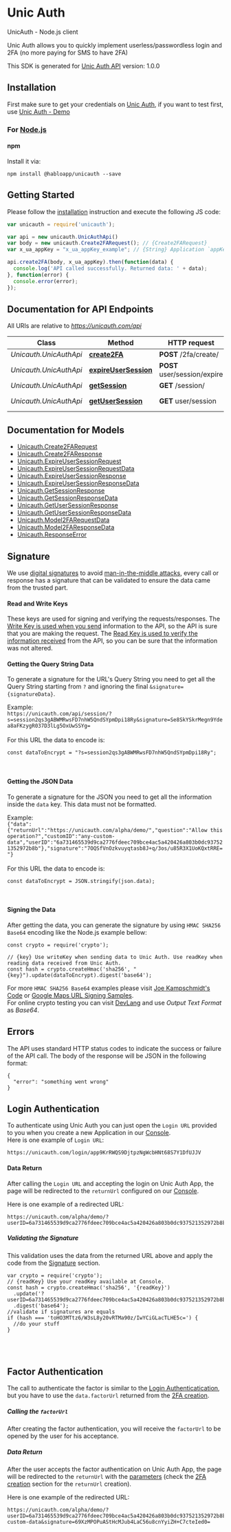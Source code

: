 # Unic Auth

UnicAuth - Node.js client

Unic Auth allows you to quickly implement userless/passwordless login and 2FA (no more paying for SMS to have 2FA)
<br>

This SDK is generated for [Unic Auth API](https://unicauth.com/alpha/docs/files/unicauth.yaml) version: 1.0.0

## Installation

First make sure to get your credentials on [Unic Auth](https://console.unicauth.com/), if you want to test first, use [Unic Auth - Demo](https://unicauth.com/demo)

### For [Node.js](https://nodejs.org/)

#### npm

Install it via:

```shell
npm install @habloapp/unicauth --save
```

## Getting Started

Please follow the [installation](#installation) instruction and execute the following JS code:

```javascript
var unicauth = require('unicauth');

var api = new unicauth.UnicAuthApi()
var body = new unicauth.Create2FARequest(); // {Create2FARequest} 
var x_ua_appKey = "x_ua_appKey_example"; // {String} Application `appKey`

api.create2FA(body, x_ua_appKey).then(function(data) {
  console.log('API called successfully. Returned data: ' + data);
}, function(error) {
  console.error(error);
});

```

## Documentation for API Endpoints

All URIs are relative to *https://unicauth.com/api*

Class | Method | HTTP request | Description
------------ | ------------- | ------------- | -------------
*Unicauth.UnicAuthApi* | [**create2FA**](docs/UnicAuthApi.md#create2FA) | **POST** /2fa/create/ | Create 2FA
*Unicauth.UnicAuthApi* | [**expireUserSession**](docs/UnicAuthApi.md#expireUserSession) | **POST** user/session/expire | Expire User Session
*Unicauth.UnicAuthApi* | [**getSession**](docs/UnicAuthApi.md#getSession) | **GET** /session/ | Get Session
*Unicauth.UnicAuthApi* | [**getUserSession**](docs/UnicAuthApi.md#getUserSession) | **GET** user/session | Get User Session

## Documentation for Models

 - [Unicauth.Create2FARequest](docs/Create2FARequest.md)
 - [Unicauth.Create2FAResponse](docs/Create2FAResponse.md)
 - [Unicauth.ExpireUserSessionRequest](docs/ExpireUserSessionRequest.md)
 - [Unicauth.ExpireUserSessionRequestData](docs/ExpireUserSessionRequestData.md)
 - [Unicauth.ExpireUserSessionResponse](docs/ExpireUserSessionResponse.md)
 - [Unicauth.ExpireUserSessionResponseData](docs/ExpireUserSessionResponseData.md)
 - [Unicauth.GetSessionResponse](docs/GetSessionResponse.md)
 - [Unicauth.GetSessionResponseData](docs/GetSessionResponseData.md)
 - [Unicauth.GetUserSessionResponse](docs/GetUserSessionResponse.md)
 - [Unicauth.GetUserSessionResponseData](docs/GetUserSessionResponseData.md)
 - [Unicauth.Model2FARequestData](docs/Model2FARequestData.md)
 - [Unicauth.Model2FAResponseData](docs/Model2FAResponseData.md)
 - [Unicauth.ResponseError](docs/ResponseError.md)

## Signature
We use [digital signatures](https://en.wikipedia.org/wiki/Digital_signature) to avoid [man-in-the-middle attacks](https://en.wikipedia.org/wiki/Man-in-the-middle_attack), every call or response has a signature that can be validated to ensure the data came from the trusted part.

#### Read and Write Keys
<p>These keys are used for signing and verifying the requests/responses. The <u>Write Key is used when you send</u>
  information to the API, so the API is sure that you are making the request. The <u>Read Key is used to verify
  the information received</u> from the API, so you can be sure that the information was not altered.</p>

#### Getting the Query String Data
To generate a signature for the URL's Query String you need to get all the Query String starting from `?` and ignoring the final `&signature={signatureData}`.

Example:<br>
```https://unicauth.com/api/session/?s=session2qs3gABWMRwsFD7nhW5QndSYpmDpi18Ry&signature=Se8SkYSkrMegn9Ydea8aFKzygR037D3lLg5OxUwSSYg=```<br><br>
For this URL the data to encode is:<br>
```
const dataToEncrypt = "?s=session2qs3gABWMRwsFD7nhW5QndSYpmDpi18Ry";
```
<br>

#### Getting the JSON Data
To generate a signature for the JSON you need to get all the information inside the ```data``` key. This data must not be formatted.

Example:<br>
```{"data":{"returnUrl":"https://unicauth.com/alpha/demo/","question":"Allow this operation?","customID":"any-custom-data","userID":"6a731465539d9ca2776fdeec709bce4ac5a420426a803b0dc937521352972b8b"},"signature":"7OQSfVnOzkvuyqtasb8J+q/3os/u85R3X1UoKQxtRRE="}```<br><br>
For this URL the data to encode is:<br>
```
const dataToEncrypt = JSON.stringify(json.data);
```
<br>

#### Signing the Data
After getting the data, you can generate the signature by using ```HMAC SHA256 Base64``` encoding like the Node.js example bellow:
```
const crypto = require('crypto');

// {key} Use writeKey when sending data to Unic Auth. Use readKey when reading data received from Unic Auth.
const hash = crypto.createHmac('sha256', "{key}").update(dataToEncrypt).digest('base64');
```

For more ```HMAC SHA256 Base64``` examples please visit [Joe Kampschmidt's Code](https://www.jokecamp.com/blog/examples-of-creating-base64-hashes-using-hmac-sha256-in-different-languages/) or [Google Maps URL Signing Samples](http://googlemaps.github.io/url-signing/index.html).<br>
For online crypto testing you can visit [DevLang](https://www.devglan.com/online-tools/hmac-sha256-online) and use *Output Text Format* as *Base64*.

## Errors
The API uses standard HTTP status codes to indicate the success or failure of the API call. The body of the response will be JSON in the following format:
```
{
  "error": "something went wrong"
}
```

## Login Authentication
To authenticate using Unic Auth you can just open the `Login URL` provided to you when you create a new Application in our [Console](https://console.unicauth.com).<br>
Here is one example of `Login URL`:
```
https://unicauth.com/login/app9KrRWQS9DjtpzNgWcbHNt68S7Y1DfUJJV
```

#### Data Return
<section id="section-auth-return">
  <p class="mt-3">After calling the <code>Login URL</code> and accepting the login on Unic Auth App, the page will be redirected to the <code>returnUrl</code> configured on our <a href="https://console.unicauth.com">Console</a>.</p>
  <p>Here is one example of a redirected URL:</p>
  <div>
    <pre><code id="codeRedirectedUrl" class="language-uri word-break">https://unicauth.com/alpha/demo/?<span class="token tag">userID</span>=<span class="token attr-value">6a731465539d9ca2776fdeec709bce4ac5a420426a803b0dc937521352972b8b</span>&<span class="token tag">sessionID</span>=<span class="token attr-value">session2U6ZYCXhqdgB2RH7vrKF1iwox7arXiotC</span>&<span class="token tag">authID</span>=<span class="token attr-value">authRNozDyooWYpTQyvGpNdbtTRc9wESs96T</span>&<span class="token tag">type</span>=<span class="token attr-value">login</span>&<span class="token tag">signature</span>=<span class="token attr-value">toHO3MTtz6/W3sL8y20vRTMa90z/IwYCiGLacTLHE5c=</span></code></pre>
  </div>

  <h5 id="auth-validate-signature" class="mt-5">Validating the Signature<a class="anchorjs-link " aria-label="Anchor" data-anchorjs-icon="#" href="#auth-validate-signature"></a></h5>

  <p class="mt-3">This validation uses the data from the returned URL above and apply the code from the <a href="#section/Signature">Signature</a> section.</p>
  <div>
  <pre><code id="codeCheckSignature" class="language-js">var crypto = require('crypto');
// {readKey} Use your readKey available at Console.
const hash = crypto.createHmac('sha256', '{readKey}')
  .update('?userID=6a731465539d9ca2776fdeec709bce4ac5a420426a803b0dc937521352972b8b&sessionID=session2U6ZYCXhqdgB2RH7vrKF1iwox7arXiotC&authID=authRNozDyooWYpTQyvGpNdbtTRc9wESs96T&type=login')
  .digest('base64');
//validate if signatures are equals
if (hash === 'toHO3MTtz6/W3sL8y20vRTMa90z/IwYCiGLacTLHE5c=') {
  //do your stuff
}</code></pre>
  </div>
</section>
<br><br>

## Factor Authentication
The call to authenticate the factor is similar to the [Login Authenticatication](#section/Login-Authentication), but you have to use the `data.factorUrl` returned from the [2FA creation](#operation/Create2FA).

##### Calling the `factorUrl`
After creating the factor authentication, you will receive the `factorUrl` to be opened by the user for his acceptance.<br>

##### Data Return
After the user accepts the factor authentication on Unic Auth App, the page will be redirected to the `returnUrl` with the [parameters](#operation/2FAWebhook) (check the [2FA creation](#operation/Create2FA) section for the `returnUrl` creation).
<p>Here is one example of the redirected URL:</p>
<div>
  <pre><code id="codeRedirectedUrl2fa" class="language-uri word-break">https://unicauth.com/alpha/demo/?<span class="token tag">userID</span>=<span class="token attr-value">6a731465539d9ca2776fdeec709bce4ac5a420426a803b0dc937521352972b8b</span>&<span class="token tag">sessionID</span>=<span class="token attr-value">session5mCrfGYEW7zJ68i7zwUhBuBxNiYpABobw</span>&<span class="token tag">authID</span>=<span class="token attr-value">authPT9zzReqtp5Sq4ogEaNmP1tsrtm1ssmsQ</span>&<span class="token tag">type</span>=<span class="token attr-value">twoFactor</span>&<span class="token tag">customID</span>=<span class="token attr-value">any-custom-data</span>&<span class="token tag">signature</span>=<span class="token attr-value">69XzMPOPuAStHcMJub4LaC56u8cnYyiZH+C7cteIed0=</span></code></pre>
</div>
<p></p>

